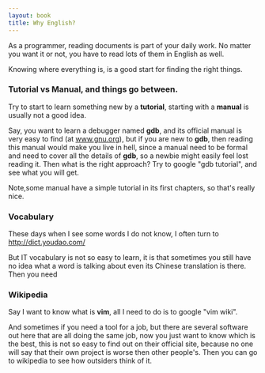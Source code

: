 ```yaml
---
layout: book
title: Why English?
---
```


As a programmer, reading documents is part of your daily work. No matter you
want it or not, you have to read lots of them in English as well. 

Knowing where everything is, is a good start for finding the right things.

### Tutorial vs Manual, and things go between. 

Try to start to learn something new by a __tutorial__, starting with a
__manual__ is usually not a good idea.

Say, you want to learn a debugger named __gdb__, and its official manual
is very easy to find (at www.gnu.org), but if you are new to __gdb__, then reading
this manual would make you live in hell, since a manual need to be formal
and need to cover all the details of __gdb__, so a newbie might easily feel
lost reading it. Then what is the right approach? Try to google "gdb
tutorial", and see what you will get.

Note,some manual have a simple tutorial in its first chapters, so that's
really nice.



### Vocabulary

These days when I see some words I do not know, I often turn to 
<http://dict.youdao.com/>

But IT vocabulary is not so easy to learn, it is that sometimes you still have
no idea what a word is talking about even its Chinese translation is there.
Then you need  

### Wikipedia

Say I want to know what is __vim__, all I need to do is to google "vim wiki".

And sometimes if you need a tool for a job, but there are several software out
here that are all doing the same job, now you just want to know which is the
best, this is not so easy to find out on their official site, because no one
will say that their own project is worse then other people's. Then you can go
to wikipedia to see how outsiders think of it.
